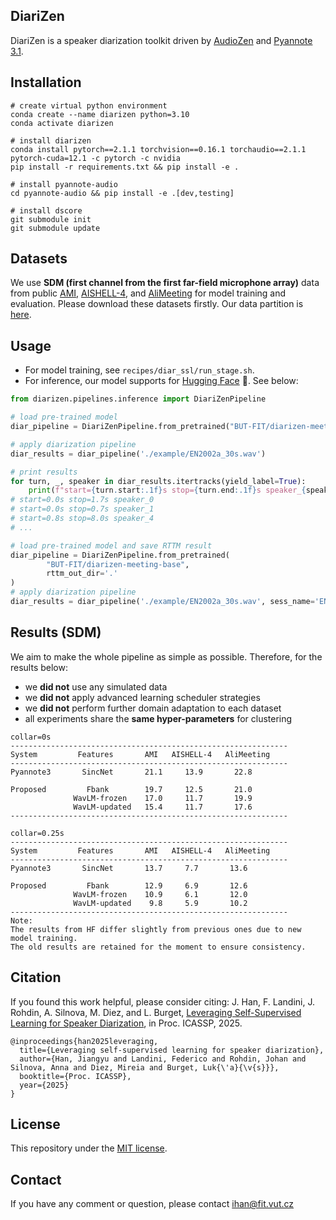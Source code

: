 ## DiariZen
DiariZen is a speaker diarization toolkit driven by [AudioZen](https://github.com/haoxiangsnr/spiking-fullsubnet) and [Pyannote 3.1](https://huggingface.co/pyannote/speaker-diarization-3.1). 


## Installation
```
# create virtual python environment
conda create --name diarizen python=3.10
conda activate diarizen

# install diarizen 
conda install pytorch==2.1.1 torchvision==0.16.1 torchaudio==2.1.1 pytorch-cuda=12.1 -c pytorch -c nvidia
pip install -r requirements.txt && pip install -e .

# install pyannote-audio
cd pyannote-audio && pip install -e .[dev,testing]

# install dscore
git submodule init
git submodule update
```

## Datasets
We use **SDM (first channel from the first far-field microphone array)** data from public [AMI](https://github.com/pyannote/AMI-diarization-setup/tree/main/pyannote), [AISHELL-4](https://www.openslr.org/111/), and [AliMeeting](https://openslr.org/119/) for model training and evaluation. Please download these datasets firstly. Our data partition is [here](https://github.com/BUTSpeechFIT/DiariZen/tree/main/recipes/diar_ssl/data/AMI_AliMeeting_AISHELL4).

## Usage
- For model training, see `recipes/diar_ssl/run_stage.sh`. 
- For inference, our model supports for [Hugging Face](https://huggingface.co/BUT-FIT/diarizen-meeting-base) 🤗. See below: 
```python
from diarizen.pipelines.inference import DiariZenPipeline

# load pre-trained model
diar_pipeline = DiariZenPipeline.from_pretrained("BUT-FIT/diarizen-meeting-base")

# apply diarization pipeline
diar_results = diar_pipeline('./example/EN2002a_30s.wav')

# print results
for turn, _, speaker in diar_results.itertracks(yield_label=True):
    print(f"start={turn.start:.1f}s stop={turn.end:.1f}s speaker_{speaker}")
# start=0.0s stop=1.7s speaker_0
# start=0.0s stop=0.7s speaker_1
# start=0.8s stop=8.0s speaker_4
# ...

# load pre-trained model and save RTTM result
diar_pipeline = DiariZenPipeline.from_pretrained(
        "BUT-FIT/diarizen-meeting-base",
        rttm_out_dir='.'
)
# apply diarization pipeline
diar_results = diar_pipeline('./example/EN2002a_30s.wav', sess_name='EN2002a')
```


## Results (SDM)
We aim to make the whole pipeline as simple as possible. Therefore, for the results below: 
- we **did not** use any simulated data
- we **did not** apply advanced learning scheduler strategies
- we **did not** perform further domain adaptation to each dataset 
- all experiments share the **same hyper-parameters** for clustering
``` 
collar=0s                           
--------------------------------------------------------------
System         Features       AMI   AISHELL-4   AliMeeting         
--------------------------------------------------------------
Pyannote3       SincNet       21.1     13.9       22.8

Proposed         Fbank        19.7     12.5       21.0
              WavLM-frozen    17.0     11.7       19.9
              WavLM-updated   15.4     11.7       17.6
--------------------------------------------------------------

collar=0.25s 
--------------------------------------------------------------
System         Features       AMI   AISHELL-4   AliMeeting         
--------------------------------------------------------------
Pyannote3       SincNet       13.7     7.7       13.6

Proposed         Fbank        12.9     6.9       12.6
              WavLM-frozen    10.9     6.1       12.0
              WavLM-updated    9.8     5.9       10.2
--------------------------------------------------------------
Note:
The results from HF differ slightly from previous ones due to new model training.
The old results are retained for the moment to ensure consistency.
```

## Citation
If you found this work helpful, please consider citing:
J. Han, F. Landini, J. Rohdin, A. Silnova, M. Diez, and L. Burget, [Leveraging Self-Supervised Learning for Speaker Diarization](https://arxiv.org/pdf/2409.09408), in Proc. ICASSP, 2025.
```
@inproceedings{han2025leveraging,
  title={Leveraging self-supervised learning for speaker diarization},
  author={Han, Jiangyu and Landini, Federico and Rohdin, Johan and Silnova, Anna and Diez, Mireia and Burget, Luk{\'a}{\v{s}}},
  booktitle={Proc. ICASSP},
  year={2025}
}

```


## License
This repository under the [MIT license](https://github.com/BUTSpeechFIT/DiariZen/blob/main/LICENSE).

## Contact
If you have any comment or question, please contact ihan@fit.vut.cz
